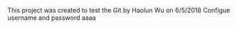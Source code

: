 This project was created to test the Git by Haolun Wu on 6/5/2018
Configue username and password
aaaa
